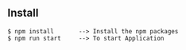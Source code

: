 
## Install

```
$ npm install       --> Install the npm packages
$ npm run start     --> To start Application

```






